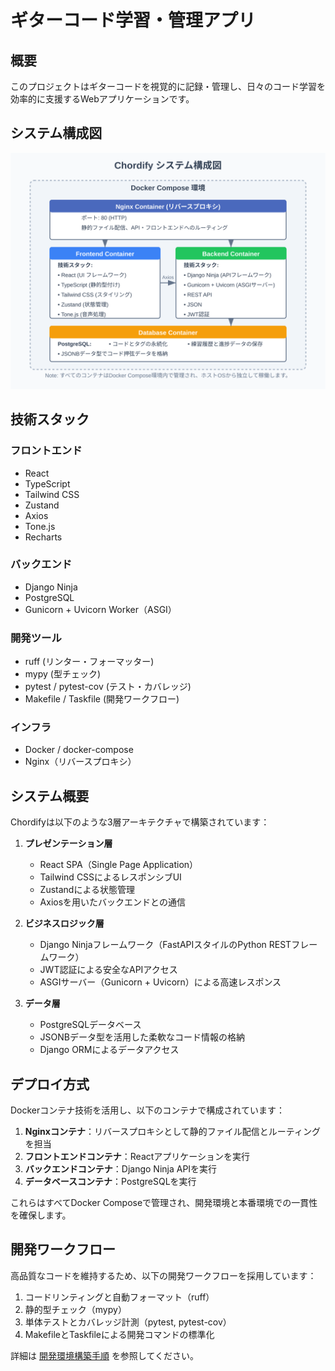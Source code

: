 # ギターコード学習・管理アプリ

## 概要
このプロジェクトはギターコードを視覚的に記録・管理し、日々のコード学習を効率的に支援するWebアプリケーションです。

## システム構成図

![Chordify システム構成図](./images/system-architecture.svg)

## 技術スタック

### フロントエンド
- React
- TypeScript
- Tailwind CSS
- Zustand
- Axios
- Tone.js
- Recharts

### バックエンド
- Django Ninja
- PostgreSQL
- Gunicorn + Uvicorn Worker（ASGI）

### 開発ツール
- ruff (リンター・フォーマッター)
- mypy (型チェック)
- pytest / pytest-cov (テスト・カバレッジ)
- Makefile / Taskfile (開発ワークフロー)

### インフラ
- Docker / docker-compose
- Nginx（リバースプロキシ）

## システム概要

Chordifyは以下のような3層アーキテクチャで構築されています：

1. **プレゼンテーション層**
    - React SPA（Single Page Application）
    - Tailwind CSSによるレスポンシブUI
    - Zustandによる状態管理
    - Axiosを用いたバックエンドとの通信

2. **ビジネスロジック層**
    - Django Ninjaフレームワーク（FastAPIスタイルのPython RESTフレームワーク）
    - JWT認証による安全なAPIアクセス
    - ASGIサーバー（Gunicorn + Uvicorn）による高速レスポンス

3. **データ層**
    - PostgreSQLデータベース
    - JSONBデータ型を活用した柔軟なコード情報の格納
    - Django ORMによるデータアクセス

## デプロイ方式

Dockerコンテナ技術を活用し、以下のコンテナで構成されています：

1. **Nginxコンテナ**：リバースプロキシとして静的ファイル配信とルーティングを担当
2. **フロントエンドコンテナ**：Reactアプリケーションを実行
3. **バックエンドコンテナ**：Django Ninja APIを実行
4. **データベースコンテナ**：PostgreSQLを実行

これらはすべてDocker Composeで管理され、開発環境と本番環境での一貫性を確保します。

## 開発ワークフロー

高品質なコードを維持するため、以下の開発ワークフローを採用しています：

1. コードリンティングと自動フォーマット（ruff）
2. 静的型チェック（mypy）
3. 単体テストとカバレッジ計測（pytest, pytest-cov）
4. MakefileとTaskfileによる開発コマンドの標準化

詳細は [開発環境構築手順](./06_setup.md) を参照してください。
